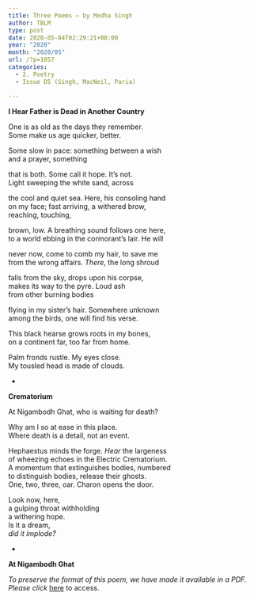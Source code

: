 ```yaml
---
title: Three Poems – by Medha Singh
author: TBLM
type: post
date: 2020-05-04T02:29:21+00:00
year: "2020"
month: "2020/05"
url: /?p=1057
categories:
  - 2. Poetry
  - Issue D5 (Singh, MacNeil, Paria)

---
```

**I Hear Father is Dead in Another Country**

One is as old as the days they remember.  
Some make us age quicker, better.

Some slow in pace: something between a wish  
and a prayer, something

that is both. Some call it hope. It’s not.  
Light sweeping the white sand, across

the cool and quiet sea. Here, his consoling hand  
on my face; fast arriving, a withered brow,  
reaching, touching,

brown, low. A breathing sound follows one here,  
to a world ebbing in the cormorant’s lair. He will

never now, come to comb my hair, to save me  
from the wrong affairs. _There_, the long shroud

falls from the sky, drops upon his corpse,  
makes its way to the pyre. Loud ash  
from other burning bodies

flying in my sister’s hair. Somewhere unknown  
among the birds, one will find his verse.

This black hearse grows roots in my bones,  
on a continent far, too far from home.

Palm fronds rustle. My eyes close.  
My tousled head is made of clouds.

*

**Crematorium**

At Nigambodh Ghat, who is waiting for death?

Why am I so at ease in this place.  
Where death is a detail, not an event.

Hephaestus minds the forge. _Hear_ the largeness  
of wheezing echoes in the Electric Crematorium.  
A momentum that extinguishes bodies, numbered  
to distinguish bodies, release their ghosts.  
One, two, three, oar. Charon opens the door.

Look now, here,  
a gulping throat withholding  
a withering hope.  
Is it a dream,  
_did it implode?_

*

**At Nigambodh Ghat**

_To preserve the format of this poem, we have made it available in a PDF. Please click_ [here][1] to access.

 [1]: http://bombayliterarymagazine.com/wp-content/uploads/2020/05/At-Nigambodh-Ghat-Medha-Singh.pdf